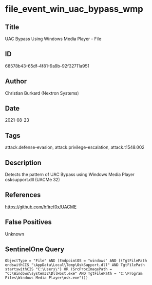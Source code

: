 # file_event_win_uac_bypass_wmp

## Title
UAC Bypass Using Windows Media Player - File

## ID
68578b43-65df-4f81-9a9b-92f32711a951

## Author
Christian Burkard (Nextron Systems)

## Date
2021-08-23

## Tags
attack.defense-evasion, attack.privilege-escalation, attack.t1548.002

## Description
Detects the pattern of UAC Bypass using Windows Media Player osksupport.dll (UACMe 32)

## References
https://github.com/hfiref0x/UACME

## False Positives
Unknown

## SentinelOne Query
```
ObjectType = "File" AND (EndpointOS = "windows" AND ((TgtFilePath endswithCIS "\AppData\Local\Temp\OskSupport.dll" AND TgtFilePath startswithCIS "C:\Users\") OR (SrcProcImagePath = "C:\Windows\system32\DllHost.exe" AND TgtFilePath = "C:\Program Files\Windows Media Player\osk.exe")))

```
